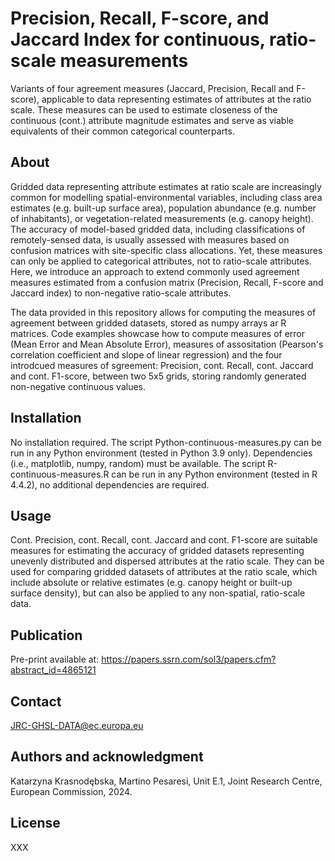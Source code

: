 # Precision, Recall, F-score, and Jaccard Index for continuous, ratio-scale measurements
Variants of four agreement measures (Jaccard, Precision, Recall and F-score), applicable to data representing estimates of attributes at the ratio scale.
These measures can be used to estimate closeness of the continuous (cont.) attribute magnitude estimates and serve as viable equivalents of their common categorical counterparts.

## About
Gridded data representing attribute estimates at ratio scale are increasingly common for modelling spatial-environmental variables, including class area estimates (e.g. built-up surface area), population abundance (e.g. number of inhabitants), or vegetation-related measurements (e.g. canopy height). The accuracy of model-based gridded data, including classifications of remotely-sensed data, is usually assessed with measures based on confusion matrices with site-specific class allocations. Yet, these measures can only be applied to categorical attributes, not to ratio-scale attributes. Here, we introduce an approach to extend commonly used agreement measures estimated from a confusion matrix (Precision, Recall, F-score and Jaccard index) to non-negative ratio-scale attributes. 

The data provided in this repository allows for computing the measures of agreement between gridded datasets, stored as numpy arrays ar R matrices. Code examples showcase how to compute measures of error (Mean Error and Mean Absolute Error), measures of assositation (Pearson's correlation coefficient and slope of linear regression) and the four introdcued measures of sgreement: Precision, cont. Recall, cont. Jaccard and cont. F1-score, between two 5x5 grids, storing randomly generated non-negative continuous values.

## Installation
No installation required. The script Python-continuous-measures.py can be run in any Python environment (tested in Python 3.9 only). Dependencies (i.e., matplotlib, numpy, random) must be available. The script R-continuous-measures.R can be run in any Python environment (tested in R 4.4.2), no additional dependencies are required.

## Usage
Cont. Precision, cont. Recall, cont. Jaccard and cont. F1-score are suitable measures for estimating the accuracy of gridded datasets representing unevenly distributed and dispersed attributes at the ratio scale. They can be used for comparing gridded datasets of attributes at the ratio scale, which include absolute or relative estimates (e.g. canopy height or built-up surface density), but can also be applied to any non-spatial, ratio-scale data.  

## Publication
Pre-print available at: https://papers.ssrn.com/sol3/papers.cfm?abstract_id=4865121

## Contact
JRC-GHSL-DATA@ec.europa.eu

## Authors and acknowledgment
Katarzyna Krasnodębska, Martino Pesaresi, Unit E.1, Joint Research Centre, European Commission, 2024.

## License
XXX

